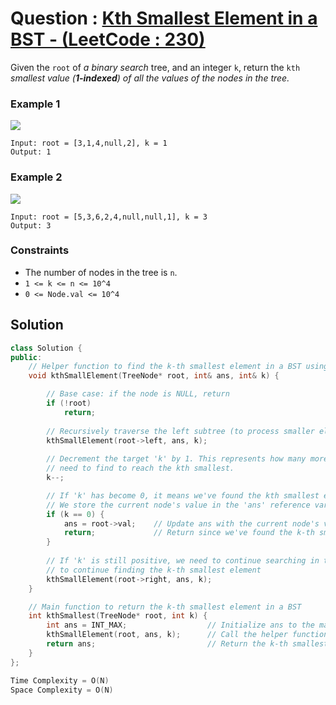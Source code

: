# Question : [Kth Smallest Element in a BST - (LeetCode : 230)](https://leetcode.com/problems/kth-smallest-element-in-a-bst/description/)

Given the `root` of *a binary search* tree, and an integer `k`, return the `kth` *smallest value (**1-indexed**) of all the values of the nodes in the tree.*

### Example 1
![](https://assets.leetcode.com/uploads/2021/01/28/kthtree1.jpg)

```
Input: root = [3,1,4,null,2], k = 1
Output: 1
```

### Example 2
![](https://assets.leetcode.com/uploads/2021/01/28/kthtree2.jpg)

```
Input: root = [5,3,6,2,4,null,null,1], k = 3
Output: 3
```

### Constraints
- The number of nodes in the tree is `n`.
- `1 <= k <= n <= 10^4`
- `0 <= Node.val <= 10^4`

## Solution

```Cpp
class Solution {
public:
    // Helper function to find the k-th smallest element in a BST using in-order traversal
    void kthSmallElement(TreeNode* root, int& ans, int& k) {

        // Base case: if the node is NULL, return
        if (!root)
            return;
        
        // Recursively traverse the left subtree (to process smaller elements first)
        kthSmallElement(root->left, ans, k);
        
        // Decrement the target 'k' by 1. This represents how many more elements we
        // need to find to reach the kth smallest.
        k--;

        // If 'k' has become 0, it means we've found the kth smallest element 
        // We store the current node's value in the 'ans' reference variable and return to stop further processing.
        if (k == 0) {
            ans = root->val;    // Update ans with the current node's value if k is zero
            return;             // Return since we've found the k-th smallest element
        }
        
        // If 'k' is still positive, we need to continue searching in the right subtree
        // to continue finding the k-th smallest element
        kthSmallElement(root->right, ans, k);
    }

    // Main function to return the k-th smallest element in a BST
    int kthSmallest(TreeNode* root, int k) {
        int ans = INT_MAX;                  // Initialize ans to the maximum possible integer value
        kthSmallElement(root, ans, k);      // Call the helper function to find the k-th smallest element
        return ans;                         // Return the k-th smallest element
    }
};

Time Complexity = O(N)
Space Complexity = O(N)
```